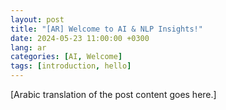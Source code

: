 ```yaml
---
layout: post
title: "[AR] Welcome to AI & NLP Insights!"
date: 2024-05-23 11:00:00 +0300
lang: ar
categories: [AI, Welcome]
tags: [introduction, hello]
---
```


[Arabic translation of the post content goes here.]
